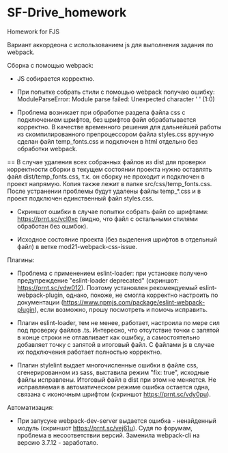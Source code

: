 # SF-Drive_homework
Homework for FJS

Вариант аккордеона с использованием js для выполнения задания по webpack.

Сборка с помощью webpack:

* JS собирается корректно.

* При попытке собрать стили с помощью webpack получаю ошибку: 
ModuleParseError: Module parse failed: Unexpected character ' ' (1:0)

* Проблема возникает при обработке раздела файла css с подключением шрифтов, без шрифтов файл обрабатывается корректно. В качестве временного решения для дальнейшей работы из скомпилированного препроцессором файла styles.css вручную сделан файл temp_fonts.css и подключен в html отдельно без обработки webpack.

== В случае удаления всех собранных файлов из dist для проверки корректности сборки в текущем состоянии проекта нужно оставлять файл dist/temp_fonts.css, т.к. он сборку не проходит и подключен в проект напрямую. Копия также лежит в папке src/css/temp_fonts.css. После устранении проблемы будут удалены файлы temp_*.css и в проект подключен единственный файл styles.css.

* Скриншот ошибки в случае попытки собрать файл со шрифтами: https://prnt.sc/vcl0xc (видно, что файл с остальными стилями обработан без ошибок).

* Исходное состояние проекта (без выделения шрифтов в отдельный файл) в ветке mod21-webpack-css-issue.


Плагины:

* Проблема с применением eslint-loader: при установке получено предупреждение "eslint-loader deprecated" (скриншот: https://prnt.sc/vdw012). Поэтому установлен рекомендуемый eslint-webpack-plugin, однако, похоже, не смогла корректно настроить по документации (https://www.npmjs.com/package/eslint-webpack-plugin), если возможно, прошу посмотреть и помочь исправить.

* Плагин eslint-loader, тем не менее, работает, настроила по мере сил под проверку файлов .ts. Интересно, что отсутствие точки с запятой в конце строки не отлавливает как ошибку, а самостоятельно добавляет точку с запятой в итоговый файл. С файлами js в случае их подключения работает полностью корректно.


* Плагин stylelint выдает многочисленные ошибки в файле css, сгенерированном из sass, выставила режим "fix: true", исходные файлы исправлены. Итоговый файл в dist при этом не меняется. Не исправляемая в автоматическом режиме ошибка остается одна, связана с иконочным шрифтом (скриншот https://prnt.sc/vdy0pu).


Автоматизация:

* При запусуке webpack-dev-server выдается ошибка - ненайденный модуль (скриншот https://prnt.sc/vej61u). Судя по форумам, проблема в несоответствии версий. Заменила webpack-cli на версию 3.7.12 - заработало.